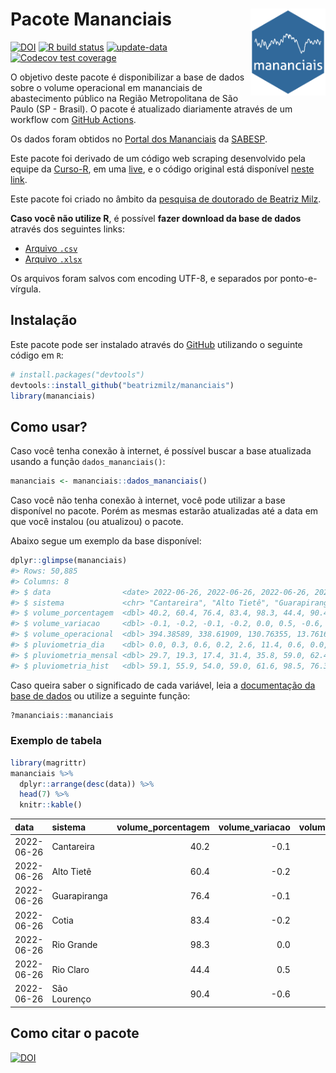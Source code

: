 
<!-- README.md is generated from README.Rmd. Please edit that file -->

# Pacote Mananciais <img src="man/figures/hexlogo.png" align="right" width = "120px"/>

<!-- badges: start -->

[![DOI](https://zenodo.org/badge/DOI/10.5281/zenodo.4733056.svg)](https://doi.org/10.5281/zenodo.4733056)
[![R build
status](https://github.com/beatrizmilz/mananciais/workflows/R-CMD-check/badge.svg)](https://github.com/beatrizmilz/mananciais/actions)
[![update-data](https://github.com/beatrizmilz/mananciais/actions/workflows/2-update_data.yaml/badge.svg)](https://github.com/beatrizmilz/mananciais/actions/workflows/2-update_data.yaml)
[![Codecov test
coverage](https://codecov.io/gh/beatrizmilz/mananciais/branch/master/graph/badge.svg)](https://codecov.io/gh/beatrizmilz/mananciais?branch=master)
<!-- badges: end -->

O objetivo deste pacote é disponibilizar a base de dados sobre o volume
operacional em mananciais de abastecimento público na Região
Metropolitana de São Paulo (SP - Brasil). O pacote é atualizado
diariamente através de um workflow com [GitHub
Actions](https://github.com/beatrizmilz/mananciais/actions).

Os dados foram obtidos no [Portal dos
Mananciais](http://mananciais.sabesp.com.br/Situacao) da
[SABESP](http://site.sabesp.com.br/site/Default.aspx).

Este pacote foi derivado de um código web scraping desenvolvido pela
equipe da [Curso-R](https://www.curso-r.com/), em uma
[live](https://youtu.be/jvZIxrMmOcQ), e o código original está
disponível [neste
link](https://github.com/curso-r/lives/blob/master/drafts/20200730_scraper_sabesp.R).

Este pacote foi criado no âmbito da [pesquisa de doutorado de Beatriz
Milz](https://beatrizmilz.github.io/tese/).

**Caso você não utilize R**, é possível **fazer download da base de
dados** através dos seguintes links:

  - [Arquivo
    `.csv`](https://github.com/beatrizmilz/mananciais/raw/master/inst/extdata/mananciais.csv)
  - [Arquivo
    `.xlsx`](https://github.com/beatrizmilz/mananciais/blob/master/inst/extdata/mananciais.xlsx?raw=true)

Os arquivos foram salvos com encoding UTF-8, e separados por
ponto-e-vírgula.

## Instalação

Este pacote pode ser instalado através do [GitHub](https://github.com/)
utilizando o seguinte código em `R`:

``` r
# install.packages("devtools")
devtools::install_github("beatrizmilz/mananciais")
library(mananciais)
```

## Como usar?

Caso você tenha conexão à internet, é possível buscar a base atualizada
usando a função `dados_mananciais()`:

``` r
mananciais <- mananciais::dados_mananciais() 
```

Caso você não tenha conexão à internet, você pode utilizar a base
disponível no pacote. Porém as mesmas estarão atualizadas até a data em
que você instalou (ou atualizou) o pacote.

Abaixo segue um exemplo da base disponível:

``` r
dplyr::glimpse(mananciais)
#> Rows: 50,885
#> Columns: 8
#> $ data                <date> 2022-06-26, 2022-06-26, 2022-06-26, 2022-06-26, 2…
#> $ sistema             <chr> "Cantareira", "Alto Tietê", "Guarapiranga", "Cotia…
#> $ volume_porcentagem  <dbl> 40.2, 60.4, 76.4, 83.4, 98.3, 44.4, 90.4, 40.3, 60…
#> $ volume_variacao     <dbl> -0.1, -0.2, -0.1, -0.2, 0.0, 0.5, -0.6, -0.1, -0.2…
#> $ volume_operacional  <dbl> 394.38589, 338.61909, 130.76355, 13.76161, 110.284…
#> $ pluviometria_dia    <dbl> 0.0, 0.3, 0.6, 0.2, 2.6, 11.4, 0.6, 0.0, 0.2, 0.0,…
#> $ pluviometria_mensal <dbl> 29.7, 19.3, 17.4, 31.4, 35.8, 59.0, 62.4, 29.7, 19…
#> $ pluviometria_hist   <dbl> 59.1, 55.9, 54.0, 59.0, 61.6, 98.5, 76.3, 59.1, 55…
```

Caso queira saber o significado de cada variável, leia a [documentação
da base de
dados](https://beatrizmilz.github.io/mananciais/reference/mananciais.html)
ou utilize a seguinte função:

``` r
?mananciais::mananciais
```

### Exemplo de tabela

``` r
library(magrittr)
mananciais %>% 
  dplyr::arrange(desc(data)) %>% 
  head(7) %>%
  knitr::kable()
```

| data       | sistema      | volume\_porcentagem | volume\_variacao | volume\_operacional | pluviometria\_dia | pluviometria\_mensal | pluviometria\_hist |
| :--------- | :----------- | ------------------: | ---------------: | ------------------: | ----------------: | -------------------: | -----------------: |
| 2022-06-26 | Cantareira   |                40.2 |            \-0.1 |           394.38589 |               0.0 |                 29.7 |               59.1 |
| 2022-06-26 | Alto Tietê   |                60.4 |            \-0.2 |           338.61909 |               0.3 |                 19.3 |               55.9 |
| 2022-06-26 | Guarapiranga |                76.4 |            \-0.1 |           130.76355 |               0.6 |                 17.4 |               54.0 |
| 2022-06-26 | Cotia        |                83.4 |            \-0.2 |            13.76161 |               0.2 |                 31.4 |               59.0 |
| 2022-06-26 | Rio Grande   |                98.3 |              0.0 |           110.28432 |               2.6 |                 35.8 |               61.6 |
| 2022-06-26 | Rio Claro    |                44.4 |              0.5 |             6.06899 |              11.4 |                 59.0 |               98.5 |
| 2022-06-26 | São Lourenço |                90.4 |            \-0.6 |            80.30366 |               0.6 |                 62.4 |               76.3 |

## Como citar o pacote

[![DOI](https://zenodo.org/badge/DOI/10.5281/zenodo.4733056.svg)](https://doi.org/10.5281/zenodo.4733056)
